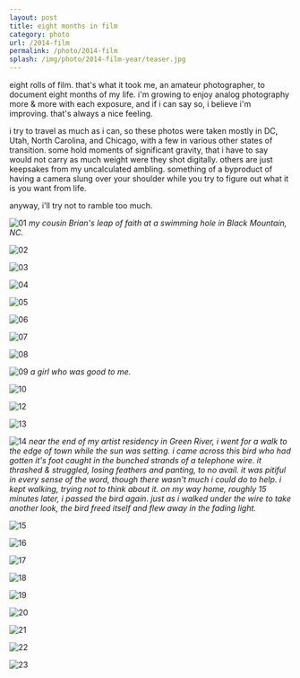 ```yaml
---
layout: post
title: eight months in film
category: photo
url: /2014-film
permalink: /photo/2014-film
splash: /img/photo/2014-film-year/teaser.jpg
---
```


eight rolls of film. that's what it took me, an amateur photographer, to document eight months of my life. i'm growing to enjoy analog photography more & more with each exposure, and if i can say so, i believe i'm improving. that's always a nice feeling.

i try to travel as much as i can, so these photos were taken mostly in DC, Utah, North Carolina, and Chicago, with a few in various other states of transition. some hold moments of significant gravity, that i have to say would not carry as much weight were they shot digitally. others are just keepsakes from my uncalculated ambling. something of a byproduct of having a camera slung over your shoulder while you try to figure out what it is you want from life.

anyway, i'll try not to ramble too much.


![01](../../img/photo/2014-film-year/01.jpg)
_my cousin Brian's leap of faith at a swimming hole in Black Mountain, NC._

![02](../../img/photo/2014-film-year/02.jpg)

![03](../../img/photo/2014-film-year/03.jpg)

![04](../../img/photo/2014-film-year/04.jpg)

![05](../../img/photo/2014-film-year/05.jpg)

![06](../../img/photo/2014-film-year/06.jpg)

![07](../../img/photo/2014-film-year/07.jpg)

![08](../../img/photo/2014-film-year/08.jpg)

![09](../../img/photo/2014-film-year/09.jpg)
_a girl who was good to me._

![10](../../img/photo/2014-film-year/10.jpg)

![12](../../img/photo/2014-film-year/12.jpg)

![13](../../img/photo/2014-film-year/13.jpg)

![14](../../img/photo/2014-film-year/14.jpg)
_near the end of my artist residency in Green River, i went for a walk to the edge of town while the sun was setting. i came across this bird who had gotten it's foot caught in the bunched strands of a telephone wire. it thrashed & struggled, losing feathers and panting, to no avail. it was pitiful in every sense of the word, though there wasn't much i could do to help. i kept walking, trying not to think about it. on my way home, roughly 15 minutes later, i passed the bird again. just as i walked under the wire to take another look, the bird freed itself and flew away in the fading light._

![15](../../img/photo/2014-film-year/15.jpg)

![16](../../img/photo/2014-film-year/16.jpg)

![17](../../img/photo/2014-film-year/17.jpg)

![18](../../img/photo/2014-film-year/18.jpg)

![19](../../img/photo/2014-film-year/19.jpg)

![20](../../img/photo/2014-film-year/20.jpg)

![21](../../img/photo/2014-film-year/21.jpg)

![22](../../img/photo/2014-film-year/22.jpg)

![23](../../img/photo/2014-film-year/23.jpg)

